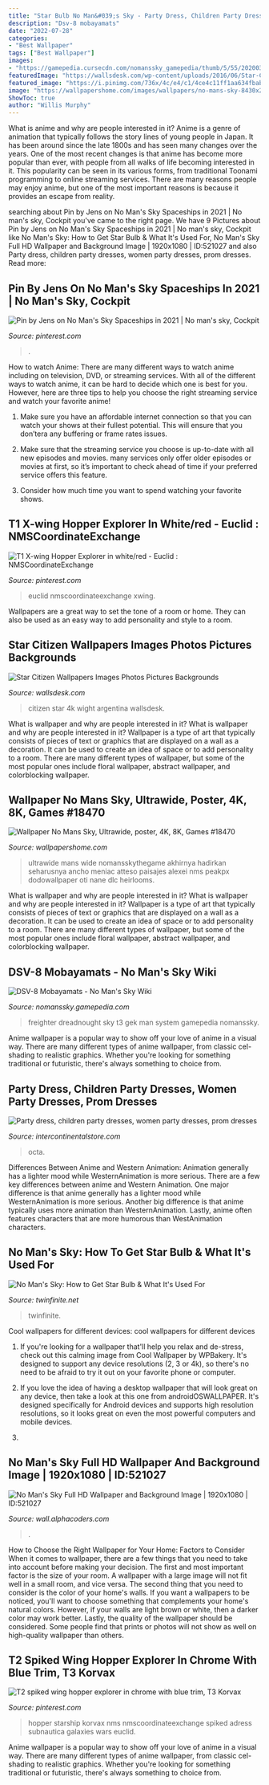 ```yaml
---
title: "Star Bulb No Man&#039;s Sky - Party Dress, Children Party Dresses, Women Party Dresses, Prom Dresses"
description: "Dsv-8 mobayamats"
date: "2022-07-28"
categories:
- "Best Wallpaper"
tags: ["Best Wallpaper"]
images:
- "https://gamepedia.cursecdn.com/nomanssky_gamepedia/thumb/5/55/20200309135851_1.jpg/1200px-20200309135851_1.jpg"
featuredImage: "https://wallsdesk.com/wp-content/uploads/2016/06/Star-Citizen-wight-logo.jpg"
featured_image: "https://i.pinimg.com/736x/4c/e4/c1/4ce4c11ff1aa634fbab477681eca2cc4.jpg"
image: "https://wallpapershome.com/images/wallpapers/no-mans-sky-8430x2964-ultrawide-poster-4k-8k-18470.jpg"
ShowToc: true
author: "Willis Murphy"
---
```



What is anime and why are people interested in it?
Anime is a genre of animation that typically follows the story lines of young people in Japan. It has been around since the late 1800s and has seen many changes over the years. One of the most recent changes is that anime has become more popular than ever, with people from all walks of life becoming interested in it. This popularity can be seen in its various forms, from traditional Toonami programming to online streaming services. There are many reasons people may enjoy anime, but one of the most important reasons is because it provides an escape from reality.

	

		
searching about Pin by Jens on No Man&#039;s Sky Spaceships in 2021 | No man&#039;s sky, Cockpit you've came to the right page. We have 9 Pictures about Pin by Jens on No Man&#039;s Sky Spaceships in 2021 | No man&#039;s sky, Cockpit like No Man&#039;s Sky: How to Get Star Bulb &amp; What It&#039;s Used For, No Man&#039;s Sky Full HD Wallpaper and Background Image | 1920x1080 | ID:521027 and also Party dress, children party dresses, women party dresses, prom dresses. Read more:
		
    
## Pin By Jens On No Man&#039;s Sky Spaceships In 2021 | No Man&#039;s Sky, Cockpit

<img loading=lazy src="https://i.pinimg.com/736x/ff/9d/fd/ff9dfde3b5dffe3a650739e96e564337.jpg" onerror="this.onerror=null;this.src='https://tse2.mm.bing.net/th?id=OIP.JERZ-TAbzoi0onRtdbEQCAHaEK&amp;pid=15.1';" alt="Pin by Jens on No Man&#039;s Sky Spaceships in 2021 | No man&#039;s sky, Cockpit">

_Source: pinterest.com_

>. 

	

How to watch Anime: There are many different ways to watch anime including on television, DVD, or streaming services.
With all of the different ways to watch anime, it can be hard to decide which one is best for you. However, here are three tips to help you choose the right streaming service and watch your favorite anime!
1. Make sure you have an affordable internet connection so that you can watch your shows at their fullest potential. This will ensure that you don’tera any buffering or frame rates issues.

2. Make sure that the streaming service you choose is up-to-date with all new episodes and movies. many services only offer older episodes or movies at first, so it’s important to check ahead of time if your preferred service offers this feature.

3. Consider how much time you want to spend watching your favorite shows.

    
## T1 X-wing Hopper Explorer In White/red - Euclid : NMSCoordinateExchange

<img loading=lazy src="https://i.pinimg.com/736x/4c/e4/c1/4ce4c11ff1aa634fbab477681eca2cc4.jpg" onerror="this.onerror=null;this.src='https://tse2.mm.bing.net/th?id=OIP.pxGG-1WWUsZKPQN5nmYcwgHaEK&amp;pid=15.1';" alt="T1 X-wing Hopper Explorer in white/red - Euclid : NMSCoordinateExchange">

_Source: pinterest.com_

>euclid nmscoordinateexchange xwing. 

	

Wallpapers are a great way to set the tone of a room or home. They can also be used as an easy way to add personality and style to a room.

    
## Star Citizen Wallpapers Images Photos Pictures Backgrounds

<img loading=lazy src="https://wallsdesk.com/wp-content/uploads/2016/06/Star-Citizen-wight-logo.jpg" onerror="this.onerror=null;this.src='https://tse1.mm.bing.net/th?id=OIP.rJDqwviK3JSoN4hkN1ZyDAHaEK&amp;pid=15.1';" alt="Star Citizen Wallpapers Images Photos Pictures Backgrounds">

_Source: wallsdesk.com_

>citizen star 4k wight argentina wallsdesk. 

	

What is wallpaper and why are people interested in it?
What is wallpaper and why are people interested in it?
Wallpaper is a type of art that typically consists of pieces of text or graphics that are displayed on a wall as a decoration. It can be used to create an idea of space or to add personality to a room. There are many different types of wallpaper, but some of the most popular ones include floral wallpaper, abstract wallpaper, and colorblocking wallpaper.

    
## Wallpaper No Mans Sky, Ultrawide, Poster, 4K, 8K, Games #18470

<img loading=lazy src="https://wallpapershome.com/images/wallpapers/no-mans-sky-8430x2964-ultrawide-poster-4k-8k-18470.jpg" onerror="this.onerror=null;this.src='https://tse2.mm.bing.net/th?id=OIP.jQD86FNRfVWf8ex1Um0JfQHaCm&amp;pid=15.1';" alt="Wallpaper No Mans Sky, Ultrawide, poster, 4K, 8K, Games #18470">

_Source: wallpapershome.com_

>ultrawide mans wide nomansskythegame akhirnya hadirkan seharusnya ancho meniac atteso paisajes alexei nms peakpx dodowallpaper oti nane dlc heirlooms. 

	

What is wallpaper and why are people interested in it?
What is wallpaper and why are people interested in it?
Wallpaper is a type of art that typically consists of pieces of text or graphics that are displayed on a wall as a decoration. It can be used to create an idea of space or to add personality to a room. There are many different types of wallpaper, but some of the most popular ones include floral wallpaper, abstract wallpaper, and colorblocking wallpaper.

    
## DSV-8 Mobayamats - No Man&#039;s Sky Wiki

<img loading=lazy src="https://gamepedia.cursecdn.com/nomanssky_gamepedia/thumb/5/55/20200309135851_1.jpg/1200px-20200309135851_1.jpg" onerror="this.onerror=null;this.src='https://tse2.mm.bing.net/th?id=OIP.VbZNSA6wncLZBPA81OcIBwHaEK&amp;pid=15.1';" alt="DSV-8 Mobayamats - No Man&#039;s Sky Wiki">

_Source: nomanssky.gamepedia.com_

>freighter dreadnought sky t3 gek man system gamepedia nomanssky. 

	

Anime wallpaper is a popular way to show off your love of anime in a visual way. There are many different types of anime wallpaper, from classic cel-shading to realistic graphics. Whether you're looking for something traditional or futuristic, there's always something to choice from.

    
## Party Dress, Children Party Dresses, Women Party Dresses, Prom Dresses

<img loading=lazy src="https://ae01.alicdn.com/kf/HTB10QTrVQvoK1RjSZFwq6AiCFXaa.jpg" onerror="this.onerror=null;this.src='https://tse2.mm.bing.net/th?id=OIP.GnnnMtVLYtAWF7z76Il2sgHaKd&amp;pid=15.1';" alt="Party dress, children party dresses, women party dresses, prom dresses">

_Source: intercontinentalstore.com_

>octa. 

	

Differences Between Anime and Western Animation: Animation generally has a lighter mood while WesternAnimation is more serious.
There are a few key differences between anime and Western Animation. One major difference is that anime generally has a lighter mood while WesternAnimation is more serious. Another big difference is that anime typically uses more animation than WesternAnimation. Lastly, anime often features characters that are more humorous than WestAnimation characters.

    
## No Man&#039;s Sky: How To Get Star Bulb &amp; What It&#039;s Used For

<img loading=lazy src="https://i1.wp.com/twinfinite.net/wp-content/uploads/2019/08/how-to-get-star-bulb-in-no-mans-sky.jpg?resize=600%2C338&amp;ssl=1" onerror="this.onerror=null;this.src='https://tse1.mm.bing.net/th?id=OIP.J4ncl9cqXAaVwzWS1kKAJQHaEL&amp;pid=15.1';" alt="No Man&#039;s Sky: How to Get Star Bulb &amp; What It&#039;s Used For">

_Source: twinfinite.net_

>twinfinite. 

	

Cool wallpapers for different devices:
cool wallpapers for different devices 

1. If you're looking for a wallpaper that'll help you relax and de-stress, check out this calming image from Cool Wallpaper by WPBakery. It's designed to support any device resolutions (2, 3 or 4k), so there's no need to be afraid to try it out on your favorite phone or computer.

2. If you love the idea of having a desktop wallpaper that will look great on any device, then take a look at this one from androidOSWALLPAPER. It's designed specifically for Android devices and supports high resolution resolutions, so it looks great on even the most powerful computers and mobile devices.

3.

    
## No Man&#039;s Sky Full HD Wallpaper And Background Image | 1920x1080 | ID:521027

<img loading=lazy src="https://images8.alphacoders.com/521/521027.png" onerror="this.onerror=null;this.src='https://tse3.mm.bing.net/th?id=OIP.HUMa41pgPkF5-UyCqKl1bgHaEK&amp;pid=15.1';" alt="No Man&#039;s Sky Full HD Wallpaper and Background Image | 1920x1080 | ID:521027">

_Source: wall.alphacoders.com_

>. 

	

How to Choose the Right Wallpaper for Your Home: Factors to Consider
When it comes to wallpaper, there are a few things that you need to take into account before making your decision. The first and most important factor is the size of your room. A wallpaper with a large image will not fit well in a small room, and vice versa. 
The second thing that you need to consider is the color of your home's walls. If you want a wallpapers to be noticed, you'll want to choose something that complements your home's natural colors. However, if your walls are light brown or white, then a darker color may work better. 
Lastly, the quality of the wallpaper should be considered. Some people find that prints or photos will not show as well on high-quality wallpaper than others.

    
## T2 Spiked Wing Hopper Explorer In Chrome With Blue Trim, T3 Korvax

<img loading=lazy src="https://i.pinimg.com/736x/02/db/e0/02dbe076b1dee3f7a3f819103478c848.jpg" onerror="this.onerror=null;this.src='https://tse2.mm.bing.net/th?id=OIP.DWo-UTW0_SU2Jqw9BAOQBgHaHa&amp;pid=15.1';" alt="T2 spiked wing hopper explorer in chrome with blue trim, T3 Korvax">

_Source: pinterest.com_

>hopper starship korvax nms nmscoordinateexchange spiked adress subnautica galaxies wars euclid. 

	

Anime wallpaper is a popular way to show off your love of anime in a visual way. There are many different types of anime wallpaper, from classic cel-shading to realistic graphics. Whether you're looking for something traditional or futuristic, there's always something to choice from.

